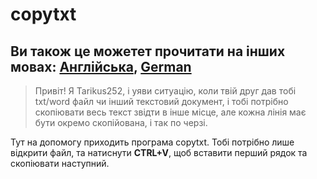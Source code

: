 # copytxt

## Ви також це можетет прочитати на інших мовах: [Англійська](https://github.com/Tarikus252/copytxt/blob/main/README.md), [German](https://github.com/Tarikus252/copytxt/blob/main/readme.de.md)

>Привіт! Я Tarikus252, і уяви ситуацію, коли твій друг дав тобі txt/word файл чи інший текстовий документ, і тобі потрібно скопіювати весь текст звідти в інше місце, але кожна лінія має бути окремо скопійована, і так по черзі.

Тут на допомогу приходить програма copytxt. Тобі потрібно лише відкрити файл, та натиснути **CTRL+V**, щоб вставити перший рядок та скопіювати наступний.
